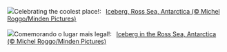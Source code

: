 ![](https://www.bing.com/th?id=OHR.IcebergAntarctica_EN-GB4409581826_UHD.jpg&w=1000)Celebrating the coolest place!:&nbsp;&ensp;[Iceberg, Ross Sea, Antarctica (© Michel Roggo/Minden Pictures)](https://www.bing.com/th?id=OHR.IcebergAntarctica_EN-GB4409581826_UHD.jpg)
<br><br/>
![](https://www.bing.com/th?id=OHR.IcebergAntarctica_PT-BR8687364076_UHD.jpg&w=1000)Comemorando o lugar mais legal!:&nbsp;&ensp;[Iceberg in the Ross Sea, Antarctica (© Michel Roggo/Minden Pictures)](https://www.bing.com/th?id=OHR.IcebergAntarctica_PT-BR8687364076_UHD.jpg)
<br><br/>
